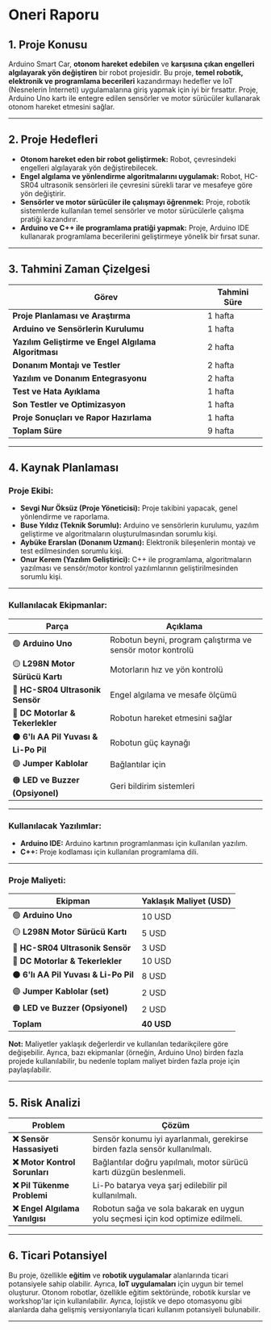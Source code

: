 # Oneri Raporu

## 1. Proje Konusu
Arduino Smart Car, **otonom hareket edebilen** ve **karşısına çıkan engelleri algılayarak yön değiştiren** bir robot projesidir. Bu proje, **temel robotik, elektronik ve programlama becerileri** kazandırmayı hedefler ve IoT (Nesnelerin İnterneti) uygulamalarına giriş yapmak için iyi bir fırsattır. Proje, Arduino Uno kartı ile entegre edilen sensörler ve motor sürücüler kullanarak otonom hareket etmesini sağlar.

---

## 2. Proje Hedefleri
- **Otonom hareket eden bir robot geliştirmek:** Robot, çevresindeki engelleri algılayarak yön değiştirebilecek.
- **Engel algılama ve yönlendirme algoritmalarını uygulamak:** Robot, HC-SR04 ultrasonik sensörleri ile çevresini sürekli tarar ve mesafeye göre yön değiştirir.
- **Sensörler ve motor sürücüler ile çalışmayı öğrenmek:** Proje, robotik sistemlerde kullanılan temel sensörler ve motor sürücülerle çalışma pratiği kazandırır.
- **Arduino ve C++ ile programlama pratiği yapmak:** Proje, Arduino IDE kullanarak programlama becerilerini geliştirmeye yönelik bir fırsat sunar.

---

## 3. Tahmini Zaman Çizelgesi
| **Görev**                                        | **Tahmini Süre**  |
|--------------------------------------------------|-------------------|
| **Proje Planlaması ve Araştırma**                | 1 hafta           |
| **Arduino ve Sensörlerin Kurulumu**              | 1 hafta           |
| **Yazılım Geliştirme ve Engel Algılama Algoritması** | 2 hafta           |
| **Donanım Montajı ve Testler**                   | 2 hafta           |
| **Yazılım ve Donanım Entegrasyonu**              | 2 hafta           |
| **Test ve Hata Ayıklama**                        | 1 hafta           |
| **Son Testler ve Optimizasyon**                  | 1 hafta           |
| **Proje Sonuçları ve Rapor Hazırlama**           | 1 hafta           |
| **Toplam Süre**                                  | 9 hafta           |

---

## 4. Kaynak Planlaması

### **Proje Ekibi:**
- **Sevgi Nur Öksüz (Proje Yöneticisi):** Proje takibini yapacak, genel yönlendirme ve raporlama.
- **Buse Yıldız (Teknik Sorumlu):** Arduino ve sensörlerin kurulumu, yazılım geliştirme ve algoritmaların oluşturulmasından sorumlu kişi.
- **Aybüke Erarslan (Donanım Uzmanı):** Elektronik bileşenlerin montajı ve test edilmesinden sorumlu kişi.
- **Onur Kerem (Yazılım Geliştirici):** C++ ile programlama, algoritmaların yazılması ve sensör/motor kontrol yazılımlarının geliştirilmesinden sorumlu kişi.

---

### **Kullanılacak Ekipmanlar:**

| **Parça**                          | **Açıklama**                                |
|------------------------------------|--------------------------------------------|
| 🟢 **Arduino Uno**                  | Robotun beyni, program çalıştırma ve sensör motor kontrolü |
| 🟡 **L298N Motor Sürücü Kartı**     | Motorların hız ve yön kontrolü            |
| 🔵 **HC-SR04 Ultrasonik Sensör**    | Engel algılama ve mesafe ölçümü           |
| 🔴 **DC Motorlar & Tekerlekler**    | Robotun hareket etmesini sağlar           |
| ⚫ **6'lı AA Pil Yuvası & Li-Po Pil**| Robotun güç kaynağı                       |
| 🟣 **Jumper Kablolar**              | Bağlantılar için                          |
| 🟠 **LED ve Buzzer (Opsiyonel)**    | Geri bildirim sistemleri                  |

---

### **Kullanılacak Yazılımlar:**

- **Arduino IDE:** Arduino kartının programlanması için kullanılan yazılım.
- **C++:** Proje kodlaması için kullanılan programlama dili.

---

### **Proje Maliyeti:**

| **Ekipman**                        | **Yaklaşık Maliyet (USD)**                 |
|------------------------------------|--------------------------------------------|
| 🟢 **Arduino Uno**                  | 10 USD                                     |
| 🟡 **L298N Motor Sürücü Kartı**     | 5 USD                                      |
| 🔵 **HC-SR04 Ultrasonik Sensör**    | 3 USD                                      |
| 🔴 **DC Motorlar & Tekerlekler**    | 10 USD                                     |
| ⚫ **6'lı AA Pil Yuvası & Li-Po Pil**| 8 USD                                      |
| 🟣 **Jumper Kablolar (set)**       | 2 USD                                      |
| 🟠 **LED ve Buzzer (Opsiyonel)**    | 2 USD                                      |
| **Toplam**                         | **40 USD**                                 |

**Not:** Maliyetler yaklaşık değerlerdir ve kullanılan tedarikçilere göre değişebilir. Ayrıca, bazı ekipmanlar (örneğin, Arduino Uno) birden fazla projede kullanılabilir, bu nedenle toplam maliyet birden fazla proje için paylaşılabilir.

---

## 5. Risk Analizi

| **Problem**                             | **Çözüm**                                      |
|-----------------------------------------|----------------------------------------------|
| **❌ Sensör Hassasiyeti**               | Sensör konumu iyi ayarlanmalı, gerekirse birden fazla sensör kullanılmalı. |
| **❌ Motor Kontrol Sorunları**          | Bağlantılar doğru yapılmalı, motor sürücü kartı düzgün beslenmeli. |
| **❌ Pil Tükenme Problemi**             | Li-Po batarya veya şarj edilebilir pil kullanılmalı. |
| **❌ Engel Algılama Yanılgısı**         | Robotun sağa ve sola bakarak en uygun yolu seçmesi için kod optimize edilmeli. |

---

## 6. Ticari Potansiyel
Bu proje, özellikle **eğitim** ve **robotik uygulamalar** alanlarında ticari potansiyele sahip olabilir. Ayrıca, **IoT uygulamaları** için uygun bir temel oluşturur. Otonom robotlar, özellikle eğitim sektöründe, robotik kurslar ve workshop'lar için kullanılabilir. Ayrıca, lojistik ve depo otomasyonu gibi alanlarda daha gelişmiş versiyonlarıyla ticari kullanım potansiyeli bulunabilir.

---

